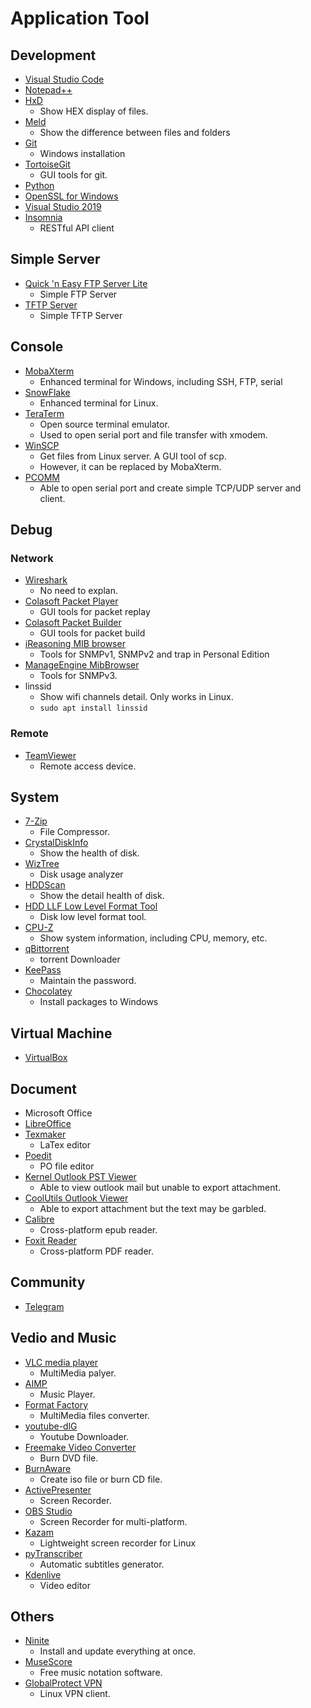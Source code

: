 # Application Tool

## Development

* [Visual Studio Code](https://code.visualstudio.com)
* [Notepad++](https://notepad-plus-plus.org/zh/)
* [HxD](https://mh-nexus.de/en/hxd/)
  * Show HEX display of files.
* [Meld](https://meldmerge.org)
  * Show the difference between files and folders
* [Git](https://git-scm.com)
  * Windows installation
* [TortoiseGit](https://tortoisegit.org)
  * GUI tools for git.
* [Python](https://www.python.org/downloads/)
* [OpenSSL for Windows](https://slproweb.com/products/Win32OpenSSL.html)
* [Visual Studio 2019](https://visualstudio.microsoft.com/zh-hant/downloads/?rr=https%3A%2F%2Findex.ros.org%2Fdoc%2Fros2%2FInstallation%2FDashing%2FWindows-Install-Binary%2F)
* [Insomnia](https://insomnia.rest/)
  * RESTful API client

## Simple Server

* [Quick 'n Easy FTP Server Lite](http://www.pablosoftwaresolutions.com/html/quick__n_easy_ftp_server_lite.html)
  * Simple FTP Server
* [TFTP Server](http://tftpd32.jounin.net/tftpd32_download.html)
  * Simple TFTP Server

## Console

* [MobaXterm](https://mobaxterm.mobatek.net)
  * Enhanced terminal for Windows, including SSH, FTP, serial
* [SnowFlake](https://github.com/subhra74/snowflake)
  * Enhanced terminal for Linux.
* [TeraTerm](https://ttssh2.osdn.jp)
  * Open source terminal emulator.
  * Used to open serial port and file transfer with xmodem.
* [WinSCP](https://winscp.net/eng/download.php)
  * Get files from Linux server. A GUI tool of scp.
  * However, it can be replaced by MobaXterm.
* [PCOMM](https://www.moxa.com/Moxa/media/PDIM/S100000217/moxa-pcomm-lite-utility-v1.6.zip)
  * Able to open serial port and create simple TCP/UDP server and client.

## Debug

### Network

* [Wireshark](https://www.wireshark.org/download.html)
  * No need to explan.
* [Colasoft Packet Player](https://www.colasoft.com/packet_player/)
  * GUI tools for packet replay
* [Colasoft Packet Builder](https://www.colasoft.com/packet_builder/)
  * GUI tools for packet build
* [iReasoning MIB browser](https://www.ireasoning.com/mibbrowser.shtml)
  * Tools for SNMPv1, SNMPv2 and trap in Personal Edition
* [ManageEngine MibBrowser](https://www.manageengine.com/products/mibbrowser-free-tool/)
  * Tools for SNMPv3.
* linssid
  * Show wifi channels detail. Only works in Linux.
  * `sudo apt install linssid`

### Remote

* [TeamViewer](https://www.teamviewer.com/tw/download/windows/)
  * Remote access device.

## System

* [7-Zip](https://www.developershome.com/7-zip/)
  * File Compressor.
* [CrystalDiskInfo](https://crystalmark.info/en/software/crystaldiskinfo/)
  * Show the health of disk.
* [WizTree](https://www.diskanalyzer.com/download)
  * Disk usage analyzer
* [HDDScan](http://hddscan.com/)
  * Show the detail health of disk.
* [HDD LLF Low Level Format Tool](http://hddguru.com/software/HDD-LLF-Low-Level-Format-Tool/)
  * Disk low level format tool.
* [CPU-Z](https://www.cpuid.com/softwares/cpu-z.html)
  * Show system information, including CPU, memory, etc.
* [qBittorrent](https://www.qbittorrent.org/)
  * torrent Downloader
* [KeePass](https://keepass.info)
  * Maintain the password.
* [Chocolatey](https://chocolatey.org/install)
  * Install packages to Windows

## Virtual Machine

* [VirtualBox](https://www.virtualbox.org)

## Document

* Microsoft Office
* [LibreOffice](https://zh-tw.libreoffice.org)
* [Texmaker](https://www.xm1math.net/texmaker/)
  * LaTex editor
* [Poedit](https://poedit.net/download)
  * PO file editor
* [Kernel Outlook PST Viewer](https://www.nucleustechnologies.com/pst-viewer.html)
  * Able to view outlook mail but unable to export attachment.
* [CoolUtils Outlook Viewer](https://www.coolutils.com/OutlookViewer)
  * Able to export attachment but the text may be garbled.
* [Calibre](https://calibre-ebook.com)
  * Cross-platform epub reader.
* [Foxit Reader](http://www.foxitsoftware.tw/downloads/)
  * Cross-platform PDF reader.

## Community

* [Telegram](https://telegram.org)

## Vedio and Music

* [VLC media player](https://www.videolan.org/vlc/index.zh-TW.html)
  * MultiMedia palyer.
* [AIMP](http://www.aimp.ru)
  * Music Player.
* [Format Factory](http://www.pcfreetime.com)
  * MultiMedia files converter.
* [youtube-dlG](https://github.com/MrS0m30n3/youtube-dl-gui)
  * Youtube Downloader.
* [Freemake Video Converter](https://www.freemake.com/tw/free_video_converter/)
  * Burn DVD file.
* [BurnAware](http://www.burnaware.com)
  * Create iso file or burn CD file.
* [ActivePresenter](https://atomisystems.com/download/)
  * Screen Recorder.
* [OBS Studio](https://obsproject.com/)
  * Screen Recorder for multi-platform.
* [Kazam](https://github.com/henrywoo/kazam)
  * Lightweight screen recorder for Linux
* [pyTranscriber](https://github.com/raryelcostasouza/pyTranscriber)
  * Automatic subtitles generator.
* [Kdenlive](https://kdenlive.org/zh/)
  * Video editor

## Others

* [Ninite](https://ninite.com/)
  * Install and update everything at once.
* [MuseScore](https://musescore.org/)
  * Free music notation software.
* [GlobalProtect VPN](https://github.com/yuezk/GlobalProtect-openconnect)
  * Linux VPN client.
